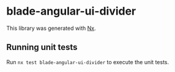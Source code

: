 # blade-angular-ui-divider

This library was generated with [Nx](https://nx.dev).

## Running unit tests

Run `nx test blade-angular-ui-divider` to execute the unit tests.
